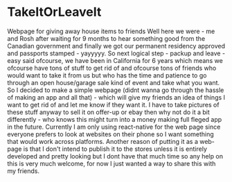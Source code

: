 # TakeItOrLeaveIt
Webpage for giving away house items to friends
Well here we were - me and Rosh after waiting for 9 months to hear something good from the Canadian government and finally we got our permanent residency approved and passports stamped - yayyyyy.
So next logical step - packup and leave - easy said ofcourse, we have been in California for 6 years which means we ofcourse have tons of stuff to get rid of and ofcourse tons of friends who would want to take it from us but who has the time and patience to go through an open house/garage sale kind of event and take what you want. So I decided to make a simple webpage (didnt wanna go through the hassle of making an app and all that) - which will give my friends an idea of things I want to get rid of and let me know if they want it. I have to take pictures of these stuff anyway to sell it on offer-up or ebay then why not do it a bit differently - who knows this might turn into a money making full fleged app in the future.
Currently I am only using react-native for the web page since everyone prefers to look at websites on their phone so I want something that would work across platforms.
Another reason of putting it as a web-page is that I don't intend to publish it to the stores unless it is entirely developed and pretty looking but I dont have that much time so any help on this is very much welcome, for now I just wanted a way to share this with my friends.
